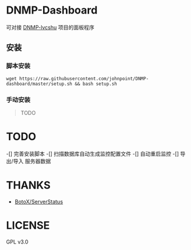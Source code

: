 # DNMP-Dashboard

可对接 [DNMP-lvcshu](https://github.com/johnpoint/DNMP-lvcshu) 项目的面板程序

## 安装

### 脚本安装

```
wget https://raw.githubusercontent.com/johnpoint/DNMP-dashboard/master/setup.sh && bash setup.sh
```

### 手动安装

> TODO

# TODO

-[] 完善安装脚本
-[] 扫描数据库自动生成监控配置文件
-[] 自动重启监控
-[] 导出/导入 服务器数据 

# THANKS

- [BotoX/ServerStatus](https://github.com/BotoX/ServerStatus)

# LICENSE

GPL v3.0